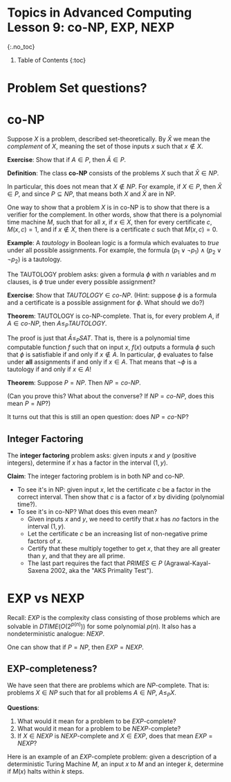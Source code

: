 # Topics in Advanced Computing Lesson 9: co-NP, EXP, NEXP
{:.no_toc}

1. Table of Contents
{:toc}

# Problem Set questions?

# co-NP

Suppose $X$ is a problem, described set-theoretically. By $\bar{X}$ we mean the *complement* of $X$, meaning the set of those inputs $x$ such that $x \not \in X$.

**Exercise**: Show that if $A \in P$, then $\bar{A} \in P$.

**Definition**: The class **co-NP** consists of the problems $X$ such that $\bar{X} \in NP$.

In particular, this does not mean that $X \not \in NP$. For example, if $X \in P$, then $\bar{X} \in P$, and since $P \subseteq NP$, that means both $X$ and $\bar{X}$ are in NP.

One way to show that a problem $X$ is in co-NP is to show that there is a verifier for the complement. In other words, show that there is a polynomial time machine $M$, such that for all $x$, if $x \in X$, then for every certificate $c$, $M(x, c) = 1$, and if $x \not \in X$, then there is a certificate $c$ such that $M(x, c) = 0$.

**Example**: A *tautology* in Boolean logic is a formula which evaluates to *true* under all possible assignments. For example, the formula $(p_1 \vee \lnot p_1) \wedge (p_2 \vee \lnot p_2)$ is a tautology.

The TAUTOLOGY problem asks: given a formula $\phi$ with $n$ variables and $m$ clauses, is $\phi$ true under every possible assignment?

**Exercise**: Show that $TAUTOLOGY \in co$-$NP$. (Hint: suppose $\phi$ is a formula and a certificate is a possible assignment for $\phi$. What should we do?)

**Theorem**: TAUTOLOGY is co-NP-complete. That is, for every problem $A$, if $A \in co$-$NP$, then $A \leq_P TAUTOLOGY$.

The proof is just that $\bar{A} \leq_P SAT$. That is, there is a polynomial time computable function $f$ such that on input $x$, $f(x)$ outputs a formula $\phi$ such that $\phi$ is satisfiable if and only if $x \not \in A$. In particular, $\phi$ evaluates to false under **all** assignments if and only if $x \in A$. That means that $\lnot \phi$ is a tautology if and only if $x \in A$!

**Theorem**: Suppose $P = NP$. Then $NP = co$-$NP$.

(Can you prove this? What about the converse? If $NP = co$-$NP$, does this mean $P = NP$?)

It turns out that this is still an open question: does $NP = co$-NP?

## Integer Factoring

The **integer factoring** problem asks: given inputs $x$ and $y$ (positive integers), determine if $x$ has a factor in the interval $(1, y)$.

**Claim**: The integer factoring problem is in both NP and co-NP.

* To see it's in NP: given input $x$, let the certificate $c$ be a factor in the correct interval. Then show that $c$ is a factor of $x$ by dividing (polynomial time?).
* To see it's in co-NP? What does this even mean?
   * Given inputs $x$ and $y$, we need to certify that $x$ has *no* factors in the interval $(1, y)$.
   * Let the certificate $c$ be an increasing list of non-negative prime factors of $x$.
   * Certify that these multiply together to get $x$, that they are all greater than $y$, and that they are all prime.
   * The last part requires the fact that $PRIMES \in P$ (Agrawal-Kayal-Saxena 2002, aka the "AKS Primality Test").

# EXP vs NEXP

Recall: $EXP$ is the complexity class consisting of those problems which are solvable in $DTIME(O(2^{p(n)}))$ for some polynomial $p(n)$. It also has a nondeterministic analogue: $NEXP$.

One can show that if $P = NP$, then $EXP = NEXP$.

## EXP-completeness?

We have seen that there are problems which are $NP$-complete. That is: problems $X \in NP$ such that for all problems $A \in NP$, $A \leq_P X$.

**Questions**:

1. What would it mean for a problem to be $EXP$-complete?
2. What would it mean for a problem to be $NEXP$-complete?
3. If $X \in NEXP$ is $NEXP$-complete and $X \in EXP$, does that mean $EXP = NEXP$?

Here is an example of an $EXP$-complete problem: given a description of a deterministic Turing Machine $M$, an input $x$ to $M$ and an integer $k$, determine if $M(x)$ halts within $k$ steps.
